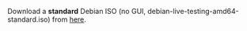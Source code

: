 Download a __standard__ Debian ISO (no GUI, debian-live-testing-amd64-standard.iso) from [here](https://cdimage.debian.org/cdimage/weekly-live-builds/amd64/iso-hybrid/?C=S;O=D).  
